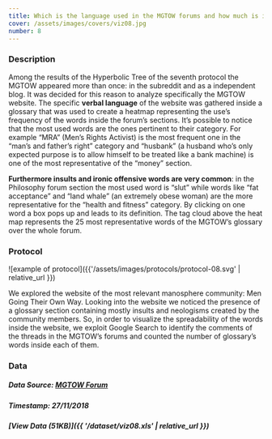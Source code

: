 ```yaml
---
title: Which is the language used in the MGTOW forums and how much is it spread by the users?
cover: /assets/images/covers/viz08.jpg
number: 8
---
```

### Description
Among the results of the Hyperbolic Tree of the seventh protocol the MGTOW appeared more than once: in the subreddit and as a independent blog. It was decided for this reason to analyze specifically the MGTOW website. The specific **verbal language** of the website was gathered inside a glossary that was used to create a heatmap representing the use’s frequency of the words inside the forum’s sections.
It’s possible to notice that the most used words are the ones pertinent to their category. For example “MRA” (Men’s Rights Activist) is the most frequent one in the “man’s and father’s right” category and “husbank” (a husband who’s only expected purpose is to allow himself to be treated like a bank machine) is one of the most representative of the “money” section.

**Furthermore insults and ironic offensive words are very common**: in the Philosophy forum section the most used word is “slut” while words like “fat acceptance” and “land whale” (an extremely obese woman) are the more representative for the “health and fitness” category. By clicking on one word a box pops up and leads to its definition. The tag cloud above the heat map represents the 25 most representative words of the MGTOW’s glossary over the whole forum.

### Protocol
![example of protocol]({{'/assets/images/protocols/protocol-08.svg' | relative_url }})

We explored the website of the most relevant manosphere community: Men Going Their Own Way. Looking into the website we noticed the presence of a glossary section containing mostly insults and neologisms created by the community members. So, in order to visualize the spreadability of the words inside the website, we exploit Google Search to identify 
the comments of the threads in the MGTOW’s forums and counted the number of glossary’s words inside each of them.

### Data
##### Data Source: [MGTOW Forum](https://www.mgtow.com/forums/)
##### Timestamp: 27/11/2018
##### [View Data (51KB)]({{ '/dataset/viz08.xls' | relative_url }})
